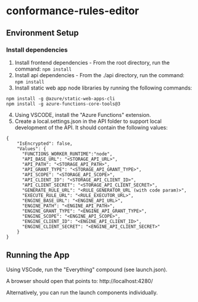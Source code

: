 # conformance-rules-editor

## Environment Setup 

### Install dependencies
1. Install frontend dependencies - From the root directory, run the command: `npm install`
2. Install api dependencies - From the ./api directory, run the command: `npm install`
3. Install static web app node libraries by running the following commands:
```
npm install -g @azure/static-web-apps-cli
npm install -g azure-functions-core-tools@3
```
4. Using VSCODE, install the "Azure Functions" extension.
5. Create a local.settings.json in the API folder to support local development of the API. It should contain the following values:

```
{
    "IsEncrypted": false,
    "Values": {
      "FUNCTIONS_WORKER_RUNTIME":"node",
      "API_BASE_URL": "<STORAGE_API_URL>",
      "API_PATH": "<STORAGE_API_PATH>",
      "API_GRANT_TYPE": "<STORAGE_API_GRANT_TYPE>",
      "API_SCOPE": "<STORAGE_API_SCOPE>",
      "API_CLIENT_ID": "<STORAGE_API_CLIENT_ID>",
      "API_CLIENT_SECRET": "<STORAGE_API_CLIENT_SECRET>",
      "GENERATE_RULE_URL": "<RULE_GENERATOR_URL (with code param)>",
      "EXECUTE_RULE_URL": "<RULE_EXECUTOR_URL>",
      "ENGINE_BASE_URL": "<ENGINE_API_URL>",
      "ENGINE_PATH": "<ENGINE_API_PATH>",
      "ENGINE_GRANT_TYPE": "<ENGINE_API_GRANT_TYPE>",
      "ENGINE_SCOPE": "<ENGINE_API_SCOPE>",
      "ENGINE_CLIENT_ID": "<ENGINE_API_CLIENT_ID>",
      "ENGINE_CLIENT_SECRET": "<ENGINE_API_CLIENT_SECRET>"
    }
}
```

## Running the App
Using VSCode, run the "Everything" compound (see launch.json).

A browser should open that points to: http://localhost:4280/

Alternatively, you can run the launch components individually.

